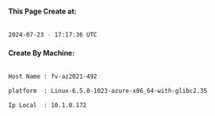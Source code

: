 
   
#### This Page Create at:

```bash

2024-07-23 - 17:17:36 UTC

```

#### Create By Machine:

```bash

Host Name : fv-az2021-492

platform  : Linux-6.5.0-1023-azure-x86_64-with-glibc2.35

Ip Local  : 10.1.0.172

```

